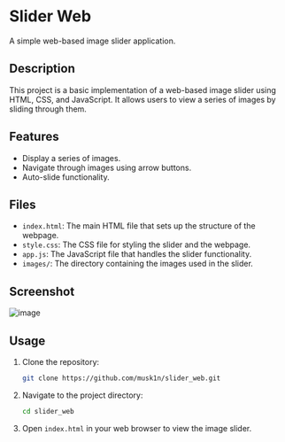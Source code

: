 # Slider Web

A simple web-based image slider application.

## Description

This project is a basic implementation of a web-based image slider using HTML, CSS, and JavaScript. It allows users to view a series of images by sliding through them.

## Features

- Display a series of images.
- Navigate through images using arrow buttons.
- Auto-slide functionality.

## Files

- `index.html`: The main HTML file that sets up the structure of the webpage.
- `style.css`: The CSS file for styling the slider and the webpage.
- `app.js`: The JavaScript file that handles the slider functionality.
- `images/`: The directory containing the images used in the slider.

## Screenshot

![image](https://github.com/musk1n/slider_web/assets/151397097/358e3397-5fb6-4812-88ad-e8a7ac263b4f)


## Usage

1. Clone the repository:
    ```bash
    git clone https://github.com/musk1n/slider_web.git
    ```
2. Navigate to the project directory:
    ```bash
    cd slider_web
    ```
3. Open `index.html` in your web browser to view the image slider.
